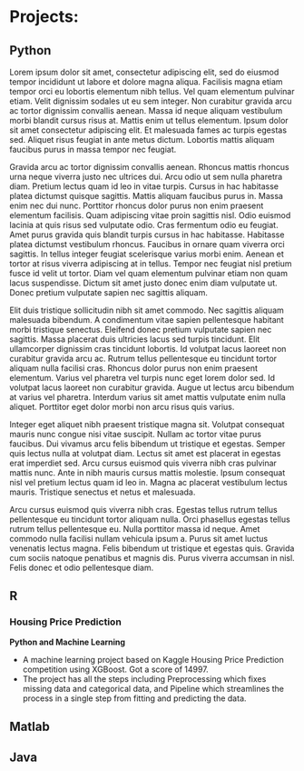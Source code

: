 # Projects:

## Python

Lorem ipsum dolor sit amet, consectetur adipiscing elit, sed do eiusmod tempor incididunt ut labore et dolore magna aliqua. Facilisis magna etiam tempor orci eu lobortis elementum nibh tellus. Vel quam elementum pulvinar etiam. Velit dignissim sodales ut eu sem integer. Non curabitur gravida arcu ac tortor dignissim convallis aenean. Massa id neque aliquam vestibulum morbi blandit cursus risus at. Mattis enim ut tellus elementum. Ipsum dolor sit amet consectetur adipiscing elit. Et malesuada fames ac turpis egestas sed. Aliquet risus feugiat in ante metus dictum. Lobortis mattis aliquam faucibus purus in massa tempor nec feugiat.

Gravida arcu ac tortor dignissim convallis aenean. Rhoncus mattis rhoncus urna neque viverra justo nec ultrices dui. Arcu odio ut sem nulla pharetra diam. Pretium lectus quam id leo in vitae turpis. Cursus in hac habitasse platea dictumst quisque sagittis. Mattis aliquam faucibus purus in. Massa enim nec dui nunc. Porttitor rhoncus dolor purus non enim praesent elementum facilisis. Quam adipiscing vitae proin sagittis nisl. Odio euismod lacinia at quis risus sed vulputate odio. Cras fermentum odio eu feugiat. Amet purus gravida quis blandit turpis cursus in hac habitasse. Habitasse platea dictumst vestibulum rhoncus. Faucibus in ornare quam viverra orci sagittis. In tellus integer feugiat scelerisque varius morbi enim. Aenean et tortor at risus viverra adipiscing at in tellus. Tempor nec feugiat nisl pretium fusce id velit ut tortor. Diam vel quam elementum pulvinar etiam non quam lacus suspendisse. Dictum sit amet justo donec enim diam vulputate ut. Donec pretium vulputate sapien nec sagittis aliquam.

Elit duis tristique sollicitudin nibh sit amet commodo. Nec sagittis aliquam malesuada bibendum. A condimentum vitae sapien pellentesque habitant morbi tristique senectus. Eleifend donec pretium vulputate sapien nec sagittis. Massa placerat duis ultricies lacus sed turpis tincidunt. Elit ullamcorper dignissim cras tincidunt lobortis. Id volutpat lacus laoreet non curabitur gravida arcu ac. Rutrum tellus pellentesque eu tincidunt tortor aliquam nulla facilisi cras. Rhoncus dolor purus non enim praesent elementum. Varius vel pharetra vel turpis nunc eget lorem dolor sed. Id volutpat lacus laoreet non curabitur gravida. Augue ut lectus arcu bibendum at varius vel pharetra. Interdum varius sit amet mattis vulputate enim nulla aliquet. Porttitor eget dolor morbi non arcu risus quis varius.

Integer eget aliquet nibh praesent tristique magna sit. Volutpat consequat mauris nunc congue nisi vitae suscipit. Nullam ac tortor vitae purus faucibus. Dui vivamus arcu felis bibendum ut tristique et egestas. Semper quis lectus nulla at volutpat diam. Lectus sit amet est placerat in egestas erat imperdiet sed. Arcu cursus euismod quis viverra nibh cras pulvinar mattis nunc. Ante in nibh mauris cursus mattis molestie. Ipsum consequat nisl vel pretium lectus quam id leo in. Magna ac placerat vestibulum lectus mauris. Tristique senectus et netus et malesuada.

Arcu cursus euismod quis viverra nibh cras. Egestas tellus rutrum tellus pellentesque eu tincidunt tortor aliquam nulla. Orci phasellus egestas tellus rutrum tellus pellentesque eu. Nulla porttitor massa id neque. Amet commodo nulla facilisi nullam vehicula ipsum a. Purus sit amet luctus venenatis lectus magna. Felis bibendum ut tristique et egestas quis. Gravida cum sociis natoque penatibus et magnis dis. Purus viverra accumsan in nisl. Felis donec et odio pellentesque diam.



## R

<div class="card">
  <h3>Housing Price Prediction</h3>
  <p><b>Python and Machine Learning</b></p>
  <ul>
    <li>A machine learning project based on Kaggle Housing Price Prediction competition using XGBoost. Got a score of 14997.</li>
    <li>The project has all the steps including Preprocessing which fixes missing data and categorical data, and Pipeline which streamlines the process in a single step from fitting and predicting the data.</li>
  </ul>
  <a href="https://github.com/skowronskid/projects/tree/main/data_visualisation/FB_shiny"><span class="card-link-spanner"></span></a>
</div>

## Matlab

<h2 name="java">Java</h2>





